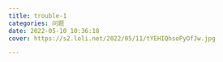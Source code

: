 ```yaml
---
title: trouble-1
categories: 问题
date: 2022-05-10 10:36:18
cover: https://s2.loli.net/2022/05/11/tYEHIQhsoPyOfJw.jpg

---
```

